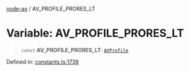 [node-av](../globals.md) / AV\_PROFILE\_PRORES\_LT

# Variable: AV\_PROFILE\_PRORES\_LT

> `const` **AV\_PROFILE\_PRORES\_LT**: [`AVProfile`](../type-aliases/AVProfile.md)

Defined in: [constants.ts:1738](https://github.com/seydx/av/blob/f8631fc881b394300b1479f511d55cf1c370a87f/src/constants/constants.ts#L1738)
